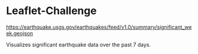 # Leaflet-Challenge

https://earthquake.usgs.gov/earthquakes/feed/v1.0/summary/significant_week.geojson

Visualizes significant earthquake data over the past 7 days.
